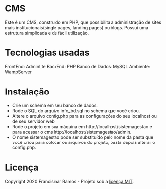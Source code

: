 # CMS
Este é um CMS, construído em PHP, que possibilita a administração de sites mais institucionais(single pages, landing pages) ou blogs. Possui uma estrutura simplicada e de fácil utilização.

# Tecnologias usadas
FrontEnd: AdminLte
BackEnd: PHP
Banco de Dados: MySQL
Ambiente: WampServer

# Instalação
* Crie um schema em seu banco de dados.
* Rode o SQL do arquivo info_bd.sql no schema que você criou.
* Altere o arquivo config.php para as configurações do seu localhost ou de seu servidor web.
* Rode o projeto em sua máquina em http://localhost/sistemagestao e para acessar o cms http://localhost/sistemagestao/admin.
* O nome sistemagestao pode ser substituído pelo nome da pasta que você criou para colocar os arquivos do projeto, basta depois alterar o config.php.

# Licença
Copyright 2020 Francismar Ramos - 
Projeto sob a [licença MIT](https://opensource.org/licenses/MIT).